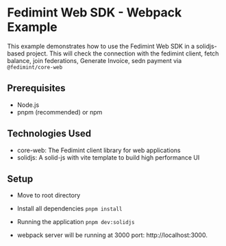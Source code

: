 # Fedimint Web SDK - Webpack Example

This example demonstrates how to use the Fedimint Web SDK in a solidjs-based project. This will check the connection with the fedimint client, fetch balance, join federations, Generate Invoice, sedn payment via `@fedimint/core-web`

## Prerequisites

- Node.js
- pnpm (recommended) or npm

## Technologies Used

- core-web: The Fedimint client library for web applications
- solidjs: A solid-js with vite template to build high performance UI

## Setup

- Move to root directory

- Install all dependencies
  `pnpm install`

- Running the application
  `pnpm dev:solidjs`

- webpack server will be running at 3000 port: http://localhost:3000.
